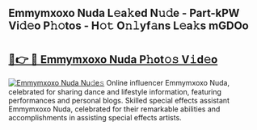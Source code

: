 ## Emmymxoxo Nuda L𝚎a𝚔ed N𝚞𝚍e - Part-kPW Vi𝚍𝚎o P𝚑𝚘tos - H𝚘𝚝 O𝚗𝚕yf𝚊ns L𝚎a𝚔s mGDOo

# <h2><a href="http://kf800vb.oniu.top/?m=Emmymxoxo+Nuda">🔗👉 🔴 Emmymxoxo Nuda P𝚑ot𝚘𝚜 V𝚒d𝚎o</a></h2>

[![Emmymxoxo Nuda Nu𝚍e𝚜](https://i.imgur.com/0qMVB7G.gif)](http://kf800vb.oniu.top/?m=Emmymxoxo+Nuda)
Online influencer Emmymxoxo Nuda, celebrated for sharing dance and lifestyle information, featuring performances and personal blogs. Skilled special effects assistant Emmymxoxo Nuda, celebrated for their remarkable abilities and accomplishments in assisting special effects artists.  
